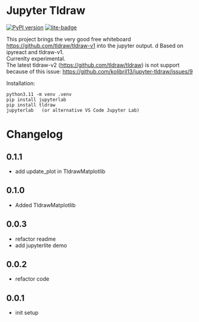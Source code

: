 # Jupyter Tldraw

[![PyPI version](https://img.shields.io/pypi/v/tldraw.svg)](https://pypi.org/project/tldraw/)
[![lite-badge](https://jupyterlite.rtfd.io/en/latest/_static/badge.svg)](https://kolibril13.github.io/jupyter-tldraw/lab/?path=example_notebook.ipynb)



This project brings the very good free whiteboard https://github.com/tldraw/tldraw-v1 into the jupyter output.
   d
Based on ipyreact and tldraw-v1.  
Currenlty experimental.  
The latest tldraw-v2 (https://github.com/tldraw/tldraw) is not support because of this issue: https://github.com/kolibril13/jupyter-tldraw/issues/9

Installation:
```
python3.11 -m venv .venv
pip install jupyterlab
pip install tldraw
jupyterlab   (or alternative VS Code Jupyter Lab)
```



# Changelog

## 0.1.1

* add update_plot in TldrawMatplotlib

## 0.1.0

* Added TldrawMatplotlib

## 0.0.3

* refactor readme
* add jupyterlite demo
## 0.0.2

* refactor code

## 0.0.1

* init setup
